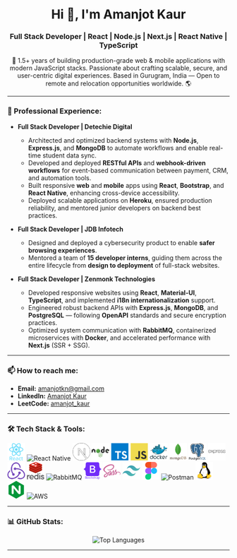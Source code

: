 <h1 align="center">Hi 👋, I'm Amanjot Kaur</h1>
<h3 align="center">Full Stack Developer | React | Node.js | Next.js | React Native | TypeScript</h3>
<p align="center">🌟 1.5+ years of building production-grade web & mobile applications with modern JavaScript stacks. Passionate about crafting scalable, secure, and user-centric digital experiences. Based in Gurugram, India — Open to remote and relocation opportunities worldwide. 🌎</p>

---

### 🚀 Professional Experience:

- **Full Stack Developer | Detechie Digital**
  - Architected and optimized backend systems with **Node.js**, **Express.js**, and **MongoDB** to automate workflows and enable real-time student data sync.
  - Developed and deployed **RESTful APIs** and **webhook-driven workflows** for event-based communication between payment, CRM, and automation tools.
  - Built responsive **web** and **mobile** apps using **React**, **Bootstrap**, and **React Native**, enhancing cross-device accessibility.
  - Deployed scalable applications on **Heroku**, ensured production reliability, and mentored junior developers on backend best practices.

- **Full Stack Developer | JDB Infotech**
  - Designed and deployed a cybersecurity product to enable **safer browsing experiences**.
  - Mentored a team of **15 developer interns**, guiding them across the entire lifecycle from **design to deployment** of full-stack websites.

- **Full Stack Developer | Zenmonk Technologies**
  - Developed responsive websites using **React**, **Material-UI**, **TypeScript**, and implemented **i18n internationalization** support.
  - Engineered robust backend APIs with **Express.js**, **MongoDB**, and **PostgreSQL** — following **OpenAPI** standards and secure encryption practices.
  - Optimized system communication with **RabbitMQ**, containerized microservices with **Docker**, and accelerated performance with **Next.js** (SSR + SSG).

---

### 📫 How to reach me:
- **Email:** [amanjotkn@gmail.com](mailto:amanjotkn@gmail.com)
- **LinkedIn:** [Amanjot Kaur](https://linkedin.com/in/amanjotkaur31)
- **LeetCode:** [amanjot_kaur](https://www.leetcode.com/amanjot_kaur)

---

### 🛠️ Tech Stack & Tools:

<p align="left">
  <img src="https://raw.githubusercontent.com/devicons/devicon/master/icons/react/react-original-wordmark.svg" alt="React" width="40" height="40"/> 
  <img src="https://reactnative.dev/img/header_logo.svg" alt="React Native" width="40" height="40"/> 
  <img src="https://raw.githubusercontent.com/devicons/devicon/master/icons/nextjs/nextjs-line.svg" alt="Next.js" width="40" height="40"/> 
  <img src="https://raw.githubusercontent.com/devicons/devicon/master/icons/nodejs/nodejs-original-wordmark.svg" alt="Node.js" width="40" height="40"/> 
  <img src="https://raw.githubusercontent.com/devicons/devicon/master/icons/typescript/typescript-original.svg" alt="TypeScript" width="40" height="40"/> 
  <img src="https://raw.githubusercontent.com/devicons/devicon/master/icons/javascript/javascript-original.svg" alt="JavaScript" width="40" height="40"/> 
  <img src="https://raw.githubusercontent.com/devicons/devicon/master/icons/docker/docker-original-wordmark.svg" alt="Docker" width="40" height="40"/> 
  <img src="https://raw.githubusercontent.com/devicons/devicon/master/icons/mongodb/mongodb-original-wordmark.svg" alt="MongoDB" width="40" height="40"/> 
  <img src="https://raw.githubusercontent.com/devicons/devicon/master/icons/postgresql/postgresql-original-wordmark.svg" alt="PostgreSQL" width="40" height="40"/> 
  <img src="https://raw.githubusercontent.com/devicons/devicon/master/icons/express/express-original-wordmark.svg" alt="Express.js" width="40" height="40"/> 
  <img src="https://raw.githubusercontent.com/devicons/devicon/master/icons/redux/redux-original.svg" alt="Redux" width="40" height="40"/> 
  <img src="https://raw.githubusercontent.com/devicons/devicon/master/icons/redis/redis-original-wordmark.svg" alt="Redis" width="40" height="40"/> 
  <img src="https://www.vectorlogo.zone/logos/rabbitmq/rabbitmq-icon.svg" alt="RabbitMQ" width="40" height="40"/> 
  <img src="https://raw.githubusercontent.com/devicons/devicon/master/icons/bootstrap/bootstrap-plain-wordmark.svg" alt="Bootstrap" width="40" height="40"/> 
  <img src="https://raw.githubusercontent.com/devicons/devicon/master/icons/sass/sass-original.svg" alt="SASS" width="40" height="40"/> 
  <img src="https://raw.githubusercontent.com/devicons/devicon/master/icons/tailwindcss/tailwindcss-icon.svg" alt="Tailwind" width="40" height="40"/> 
  <img src="https://raw.githubusercontent.com/devicons/devicon/master/icons/figma/figma-original.svg" alt="Figma" width="40" height="40"/> 
  <img src="https://www.vectorlogo.zone/logos/getpostman/getpostman-icon.svg" alt="Postman" width="40" height="40"/> 
  <img src="https://raw.githubusercontent.com/devicons/devicon/master/icons/linux/linux-original.svg" alt="Linux" width="40" height="40"/> 
  <img src="https://raw.githubusercontent.com/devicons/devicon/master/icons/nginx/nginx-original.svg" alt="Nginx" width="40" height="40"/> 
  <img src="https://raw.githubusercontent.com/devicons/devicon/master/icons/aws/aws-original-wordmark.svg" alt="AWS" width="40" height="40"/>
</p>

---

### 📊 GitHub Stats:
<p align="center">
  <img src="https://github-readme-stats.vercel.app/api/top-langs?username=aman-jot-kaur&show_icons=true&locale=en&layout=compact" alt="Top Languages"/>
</p>

---

